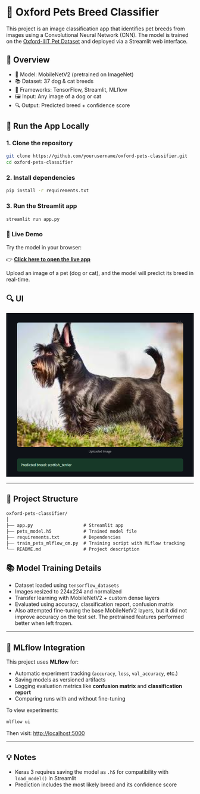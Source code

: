 # 🐶 Oxford Pets Breed Classifier

This project is an image classification app that identifies pet breeds from images using a Convolutional Neural Network (CNN). The model is trained on the [Oxford-IIIT Pet Dataset](https://www.robots.ox.ac.uk/~vgg/data/pets/) and deployed via a Streamlit web interface.

## 📌 Overview

- 🧠 Model: MobileNetV2 (pretrained on ImageNet)
- 📚 Dataset: 37 dog & cat breeds
- 🧪 Frameworks: TensorFlow, Streamlit, MLflow
- 🖼️ Input: Any image of a dog or cat
- 🔍 Output: Predicted breed + confidence score

## 🚀 Run the App Locally

### 1. Clone the repository
```bash
git clone https://github.com/yourusername/oxford-pets-classifier.git
cd oxford-pets-classifier
```

### 2. Install dependencies
```bash
pip install -r requirements.txt
```

### 3. Run the Streamlit app
```bash
streamlit run app.py
```

### 🚀 Live Demo

Try the model in your browser:

👉 [**Click here to open the live app**](https://cnn-image-classifier-pets-14.streamlit.app/)

Upload an image of a pet (dog or cat), and the model will predict its breed in real-time.

## 🔍 UI

![App Screenshot](screenshot.png)

---

## 📁 Project Structure

```
oxford-pets-classifier/
│
├── app.py                   # Streamlit app
├── pets_model.h5            # Trained model file
├── requirements.txt         # Dependencies
├── train_pets_mlflow_cm.py  # Training script with MLflow tracking
└── README.md                # Project description
```

## 📚 Model Training Details

- Dataset loaded using `tensorflow_datasets`
- Images resized to 224x224 and normalized
- Transfer learning with MobileNetV2 + custom dense layers
- Evaluated using accuracy, classification report, confusion matrix
- Also attempted fine-tuning the base MobileNetV2 layers, but it did not improve accuracy on the test set. The pretrained features performed better when left frozen.

---

## 🧪 MLflow Integration

This project uses **MLflow** for:

- Automatic experiment tracking (`accuracy`, `loss`, `val_accuracy`, etc.)
- Saving models as versioned artifacts
- Logging evaluation metrics like **confusion matrix** and **classification report**
- Comparing runs with and without fine-tuning

To view experiments:

```bash
mlflow ui
```

Then visit: [http://localhost:5000](http://localhost:5000)

---

## 💡 Notes

- Keras 3 requires saving the model as `.h5` for compatibility with `load_model()` in Streamlit
- Prediction includes the most likely breed and its confidence score
